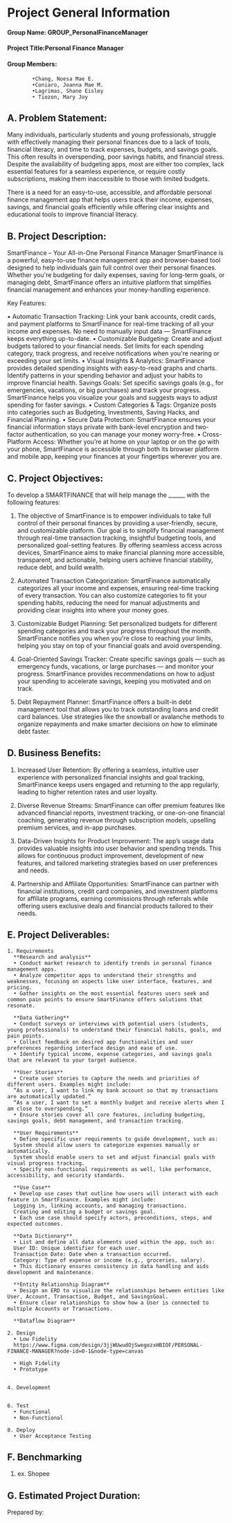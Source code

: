 # Project General Information
#### Group Name: GROUP_PersonalFinanceManager
#### Project Title:Personal Finance Manager
####  Group Members:
            •Chang, Noesa Mae E.
            •Coniaro, Joanna Mae M. 
            •Lagrimas, Shane Eisley
            • Tiozon, Mary Joy
   

## A. Problem Statement:
Many individuals, particularly students and young professionals, struggle with effectively managing their personal finances due to a lack of tools, financial literacy, and time to track expenses, budgets, and savings goals. This often results in overspending, poor savings habits, and financial stress. Despite the availability of budgeting apps, most are either too complex, lack essential features for a seamless experience, or require costly subscriptions, making them inaccessible to those with limited budgets.

There is a need for an easy-to-use, accessible, and affordable personal finance management app that helps users track their income, expenses, savings, and financial goals efficiently while offering clear insights and educational tools to improve financial literacy.

## B. Project Description:
SmartFinance – Your All-in-One Personal Finance Manager
SmartFinance is a powerful, easy-to-use finance management app and browser-based tool designed to help individuals gain full control over their personal finances. Whether you're budgeting for daily expenses, saving for long-term goals, or managing debt, SmartFinance offers an intuitive platform that simplifies financial management and enhances your money-handling experience.

Key Features:

• Automatic Transaction Tracking: Link your bank accounts, credit cards, and payment platforms to SmartFinance for real-time tracking of all your income and expenses. No need to manually input data — SmartFinance keeps everything up-to-date.
• Customizable Budgeting: Create and adjust budgets tailored to your financial needs. Set limits for each spending category, track progress, and receive notifications when you're nearing or exceeding your set limits.
• Visual Insights & Analytics: SmartFinance provides detailed spending insights with easy-to-read graphs and charts. Identify patterns in your spending behavior and adjust your habits to improve financial health.
Savings Goals: Set specific savings goals (e.g., for emergencies, vacations, or big purchases) and track your progress. SmartFinance helps you visualize your goals and suggests ways to adjust spending for faster savings.
• Custom Categories & Tags: Organize posts into categories such as Budgeting, Investments, Saving Hacks, and Financial Planning.
• Secure Data Protection: SmartFinance ensures your financial information stays private with bank-level encryption and two-factor authentication, so you can manage your money worry-free.
• Cross-Platform Access: Whether you’re at home on your laptop or on the go with your phone, SmartFinance is accessible through both its browser platform and mobile app, keeping your finances at your fingertips wherever you are. 

## C. Project Objectives:
To develop a SMARTFINANCE that will help manage the ______ with the following features:

1. The objective of SmartFinance is to empower individuals to take full control of their personal finances by providing a user-friendly, secure, and customizable platform. 
Our goal is to simplify financial management through real-time transaction tracking, insightful budgeting tools, and personalized goal-setting features. 
By offering seamless access across devices, SmartFinance aims to make financial planning more accessible, transparent, and actionable, helping users achieve financial stability, reduce debt, and build wealth.

2. Automated Transaction Categorization: SmartFinance automatically categorizes all your income and expenses, ensuring real-time tracking of every transaction. You can also customize categories to fit your spending habits, 
reducing the need for manual adjustments and providing clear insights into where your money goes.

3. Customizable Budget Planning: Set personalized budgets for different spending categories and track your progress throughout the month. SmartFinance notifies you when you're close to reaching your limits, 
helping you stay on top of your financial goals and avoid overspending.

4. Goal-Oriented Savings Tracker: Create specific savings goals — such as emergency funds, vacations, or large purchases — and monitor your progress. SmartFinance provides recommendations on how to adjust your spending to accelerate savings, 
keeping you motivated and on track.

5. Debt Repayment Planner: SmartFinance offers a built-in debt management tool that allows you to track outstanding loans and credit card balances. 
Use strategies like the snowball or avalanche methods to organize repayments and make smarter decisions on how to eliminate debt faster.

## D. Business Benefits:
1. Increased User Retention: By offering a seamless, intuitive user experience with personalized financial insights and goal tracking, SmartFinance keeps users engaged and returning to the app regularly, leading to higher retention rates and user loyalty.

2. Diverse Revenue Streams: SmartFinance can offer premium features like advanced financial reports, investment tracking, or one-on-one financial coaching, 
generating revenue through subscription models, upselling premium services, and in-app purchases.

3.  Data-Driven Insights for Product Improvement: The app’s usage data provides valuable insights into user behavior and spending trends. 
This allows for continuous product improvement, development of new features, and tailored marketing strategies based on user preferences and needs.

4. Partnership and Affiliate Opportunities: SmartFinance can partner with financial institutions, credit card companies, and investment platforms for affiliate programs, 
earning commissions through referrals while offering users exclusive deals and financial products tailored to their needs.

## E. Project Deliverables:
    1. Requirements
      **Research and analysis**
      • Conduct market research to identify trends in personal finance management apps.
      • Analyze competitor apps to understand their strengths and weaknesses, focusing on aspects like user interface, features, and pricing.
      • Gather insights on the most essential features users seek and common pain points to ensure SmartFinance offers solutions that resonate.
      
      **Data Gathering**
      • Conduct surveys or interviews with potential users (students, young professionals) to understand their financial habits, goals, and pain points.
      • Collect feedback on desired app functionalities and user preferences regarding interface design and ease of use.
      • Identify typical income, expense categories, and savings goals that are relevant to your target audience.
      
      **User Stories**
      • Create user stories to capture the needs and priorities of different users. Examples might include: 
      “As a user, I want to link my bank account so that my transactions are automatically updated.” 
      “As a user, I want to set a monthly budget and receive alerts when I am close to overspending.”
      • Ensure stories cover all core features, including budgeting, savings goals, debt management, and transaction tracking.
      
      **User Requirements**
      • Define specific user requirements to guide development, such as:
      System should allow users to categorize expenses manually or automatically.
      System should enable users to set and adjust financial goals with visual progress tracking.
      • Specify non-functional requirements as well, like performance, accessibility, and security standards.
      
      **Use Case**
      • Develop use cases that outline how users will interact with each feature in SmartFinance. Examples might include:
      Logging in, linking accounts, and managing transactions.
      Creating and editing a budget or savings goal.
      • Each use case should specify actors, preconditions, steps, and expected outcomes.
      
      **Data Dictionary**
      • List and define all data elements used within the app, such as:
      User ID: Unique identifier for each user.
      Transaction Date: Date when a transaction occurred.
      Category: Type of expense or income (e.g., groceries, salary).
      • This dictionary ensures consistency in data handling and aids development and maintenance.
      
      **Entity Relationship Diagram**
      • Design an ERD to visualize the relationships between entities like User, Account, Transaction, Budget, and SavingsGoal.
      • Ensure clear relationships to show how a User is connected to multiple Accounts or Transactions.
      
      **Dataflow Diagram**
    
    2. Design
      • Low Fidelity
      https://www.figma.com/design/3jjWUwudOjSwegezxHBIOF/PERSONAL-FINANCE-MANAGER?node-id=0-1&node-type=canvas

      • High Fidelity
      • Prototype
      
    
    4. Development 
       
    
    6. Test
      • Functional
      • Non-Functional
    
    8. Deploy
      • User Acceptance Testing

## F. Benchmarking
  1. ex. Shopee

## G. Estimated Project Duration:


Prepared by:
